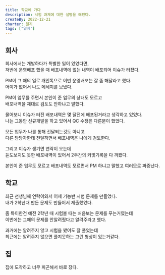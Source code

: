 ```yaml
---
title: 학교에 가다
description: 시험 과제에 대한 설명을 해줬다.
createBy: 2022-12-21
charter: 일지
tags: ["일지"]
---
```


## 회사

회사에서는 개발하다가 특별한 일이 있었다면,  
저번에 운영배포 했을 때 배포내역에 없는 내역이 배포되어 이슈가 터졌다.

PM이 그 때의 일로 개인톡으로 이번 운영배포는 잘 좀 해달라고 했다.  
어이가 없어서 나도 메세지를 보냈다.

PM이 업무를 주면서 본인이 준 업무의 상태도 모르고  
배포내역을 제대로 검토도 안하냐고 말했다.

물어보니 이슈가 터진 배포내역은 몇 달전에 배포된거라고 생각하고 있었다.  
나는 그동안 신규개발을 하고 있어서 QC 수정은 다른분이 했었다.

모든 업무가 나를 통해 전달되는것도 아니고  
다른 담당자한테 전달하면서 배포내역은 나에게 검토한다.

그리고 이슈가 생기면 연락이 오는데  
듣도보지도 못한 배포내역이 있어서 2주간의 커밋기록을 다 까봤다.

본인이 준 업무도 모르고 배포내역도 모르면서 PM 하냐고 말했고 여러모로 짜증났다.

## 학교

최근 선생님께 연락이와서 어제 기능반 시험 문제를 만들었다.  
내가 2학년때 만든 문제도 만들어서 제출했었다.

좀 특이한건 예전 2학년 때 시험볼 때는 처음보는 문제를 푸는거였는데  
이번에는 그때의 문제를 안알려줬다고 알려주라고 했다.

과거에는 알려주지 않고 시험을 봤어도 잘 풀었는데  
최근에는 알려주지 않으면 풀지못하는 그런 형상이 있는거같다.

## 집

집에 도착하고 너무 피곤해서 바로 잤다.
